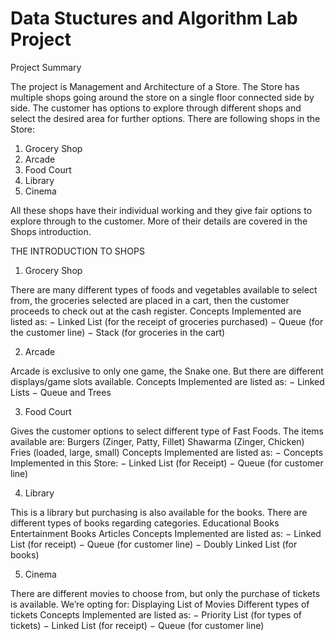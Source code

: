 # Data Stuctures and Algorithm Lab Project
 
Project Summary

The project is Management and Architecture of a Store. The Store has multiple shops going around the store on a single floor connected side by side. The customer has options to explore through different shops and select the desired area for further options. 
There are following shops in the Store:
1.	Grocery Shop
2.	Arcade
3.	Food Court
4.	Library
5.	Cinema

All these shops have their individual working and they give fair options to explore through to the customer. More of their details are covered in the Shops introduction.


THE INTRODUCTION TO SHOPS

1.	Grocery Shop

There are many different types of foods and vegetables available to select from, the groceries selected are placed in a cart, then the customer proceeds to check out at the cash register.
Concepts Implemented are listed as:
−	Linked List (for the receipt of groceries purchased)
−	Queue (for the customer line)
−	Stack (for groceries in the cart)

2.	Arcade

Arcade is exclusive to only one game, the Snake one. But there are different displays/game slots available.
Concepts Implemented are listed as:
−	Linked Lists
−	Queue and Trees

3.	Food Court

Gives the customer options to select different type of Fast Foods. The items available are:
Burgers (Zinger, Patty, Fillet)
Shawarma (Zinger, Chicken)
Fries (loaded, large, small)
Concepts Implemented are listed as:
−	Concepts Implemented in this Store:
−	Linked List (for Receipt)
−	Queue (for customer line)

4.	Library

This is a library but purchasing is also available for the books. There are different types of books regarding categories. 
Educational Books 
Entertainment Books
Articles
Concepts Implemented are listed as:
−	Linked List (for receipt)
−	Queue (for customer line)
−	Doubly Linked List (for books)

5.	Cinema

There are different movies to choose from, but only the purchase of tickets is available. We’re opting for:
Displaying List of Movies
Different types of tickets
Concepts Implemented are listed as:
−	Priority List (for types of tickets)
−	Linked List (for receipt)
−	Queue (for customer line)
